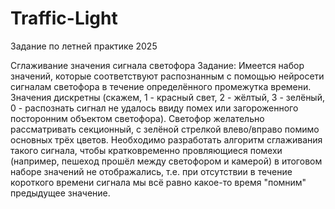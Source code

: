 # Traffic-Light
Задание по летней практике 2025

Сглаживание значения сигнала светофора
Задание: Имеется набор значений, которые соответствуют распознанным с помощью
нейросети сигналам светофора в течение определённого промежутка времени. 
Значения дискретны (скажем, 1 - красный свет, 2 - жёлтый, 3 - зелёный, 0 - 
распознать сигнал не удалось ввиду помех или загороженного посторонним
объектом светофора). Светофор желательно рассматривать секционный,
с зелёной стрелкой влево/вправо помимо основных трёх цветов. Необходимо
разработать алгоритм сглаживания такого сигнала, чтобы кратковременно
провляющиеся помехи (например, пешеход прошёл между светофором и
камерой) в итоговом наборе значений не отображались, т.е. при отсутствии
в течение короткого времени сигнала мы всё равно какое-то время "помним"
предыдущее значение.
